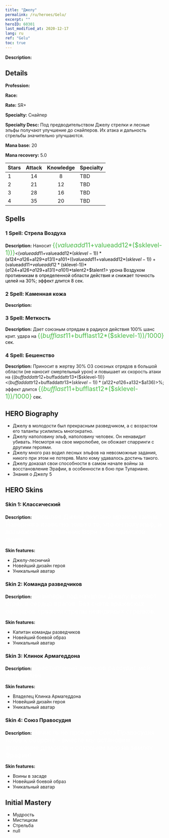 ```yaml
---
title: "Джелу"
permalink: /ru/heroes/Gelu/
excerpt: ""
heroID: 60301
last_modified_at: 2020-12-17
lang: ru
ref: "Gelu"
toc: true
---
```

 **Description:** 
## Details
 **Profession:** 

 **Race:** 

 **Rate:** SR+

 **Specialty:** Снайпер

 **Specialty Desc:** Под предводительством Джелу стрелки и лесные эльфы получают улучшение до снайперов. Их атака и дальность стрельбы значительно улучшаются.

 **Mana base:** 20

 **Mana recovery:** 5.0


  | Stars   |     Attack     |    Knowledge   |      Specialty     |
  |---------|:---------------:|:---------------:|--------------------|
  |    1    | 14 | 8 | TBD |
  |    2    | 21 | 12 | TBD |
  |    3    | 28 | 16 | TBD |
  |    4    | 35 | 20 | TBD |

## Spells
### 1 Spell: Стрела Воздуха
 **Description:** Наносит <span style="color: #48b946;font-size:20px">{($valueadd11+$valueadd12*($sklevel-1))}</span><span style="color: black"><($valueadd11+$valueadd12*($sklevel-1))*($a124+$a126+$a129+$a131)+$a101+(($valueadd11+$valueadd12*($sklevel-1))+($valueadd11+$valueadd12*($sklevel-1))*($a124+$a126+$a129+$a131)+$a101)*$talent2+$talent1> урона Воздухом противникам в определенной области действия и снижает точность целей на 30%; эффект длится 8 сек.

### 2 Spell: Каменная кожа
 **Description:** 

### 3 Spell: Меткость
 **Description:** Дает союзным отрядам в радиусе действия 100% шанс крит. удара на <span style="color: #48b946;font-size:20px">{($bufflast11+$bufflast12*($sklevel-1))/1000}</span><span style="color: black"> сек.

### 4 Spell: Бешенство
 **Description:** Приносит в жертву 30% ОЗ союзных отрядов в большой области (не наносит смертельный урон) и повышает их скорость атаки на {($buffaddattr12+$buffaddattr13*($sklevel-1))}<($buffaddattr12+$buffaddattr13*($sklevel-1))*($a122+$a126+$a132+$a136)>%; эффект длится <span style="color: #48b946;font-size:20px">{($bufflast11+$bufflast12*($sklevel-1))/1000}</span><span style="color: black"> сек.


## HERO Biography
   - Джелу в молодости был прекрасным разведчиком, а с возрастом его таланты усилились многократно.
   - Джелу наполовину эльф, наполовину человек. Он ненавидит убивать. Несмотря на свое миролюбие, он обожает спарринги с другими героями.
   - Джелу много раз водил лесных эльфов на невозможные задания, никого при этом не потеряв. Мало кому удавалось достичь такого.
   - Джелу доказал свои способности в самом начале войны за восстановление Эрафии, в особенности в бою при Тулариане.
   - Знания о Джелу 5

## HERO Skins
### Skin 1: **Классический**

 **Description:** <span style="color: #ffffff;font-size:20px">Прошлое Джелу окутано мраком тайны. Наверняка известно только то, что он полуэльф, и возможно, родственник Вори по эльфийской линии.</span>

 **Skin features:** 

   - Джелу-лесничий
   - Новейший дизайн героя
   - Уникальный аватар

### Skin 2: **Команда разведчиков**

 **Description:** <span style="color: #ffffff;font-size:20px">Снайперы под началом Джелу вселяют страх в сердца врагов. Без счета вражеских офицеров сразили стрелы невидимых стрелков. </span>

 **Skin features:** 

   - Капитан команды разведчиков
   - Новейший боевой образ
   - Уникальный аватар

### Skin 3: **Клинок Армагеддона**

 **Description:** <span style="color: #ffffff;font-size:20px">Преступления демонов рассудит мой острый меч.</span>

 **Skin features:** 

   - Владелец Клинка Армагеддона
   - Новейший дизайн героя
   - Уникальный аватар

### Skin 4: **Союз Правосудия**

 **Description:** <span style="color: #ffffff;font-size:20px">Нечисть не пройдет! Союз Правосудия готов к обороне - вместе мы остановим вторжение демонов и сохраним мир на землях Эрафии! </span>

 **Skin features:** 

   - Воины в засаде
   - Новейший боевой образ
   - Уникальный аватар


## Initial Mastery
   - Мудрость
   - Мистицизм
   - Стрельба
   - null

